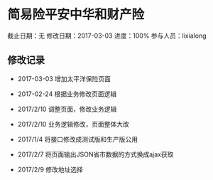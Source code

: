 #  简易险平安中华和财产险
截止日期：无
修改日期：2017-03-03
进度：100%
参与人员：lixialong

## 修改记录
- 2017-03-03
增加太平洋保险页面

- 2017-02-24
根据业务修改页面逻辑

- 2017/2/10
调整页面，修改业务逻辑

- 2017/2/10
业务逻辑修改，页面整体大改

- 2017/1/4
将接口修改成测试版和生产版公用

- 2017/2/7
将页面输出JSON省市数据的方式换成ajax获取

- 2017/2/9
修改地址选择
